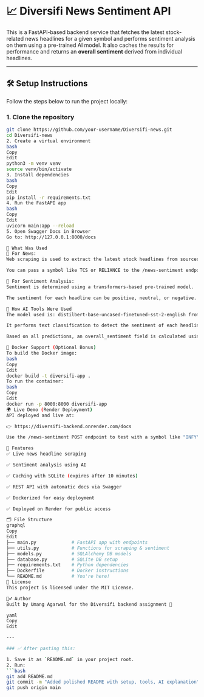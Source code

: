 # 📈 Diversifi News Sentiment API

This is a FastAPI-based backend service that fetches the latest stock-related news headlines for a given symbol and performs sentiment analysis on them using a pre-trained AI model. It also caches the results for performance and returns an **overall sentiment** derived from individual headlines.

---

## 🛠 Setup Instructions

Follow the steps below to run the project locally:

### 1. Clone the repository
```bash
git clone https://github.com/your-username/Diversifi-news.git
cd Diversifi-news
2. Create a virtual environment
bash
Copy
Edit
python3 -m venv venv
source venv/bin/activate
3. Install dependencies
bash
Copy
Edit
pip install -r requirements.txt
4. Run the FastAPI app
bash
Copy
Edit
uvicorn main:app --reload
5. Open Swagger Docs in Browser
Go to: http://127.0.0.1:8000/docs

📡 What Was Used
🔎 For News:
Web scraping is used to extract the latest stock headlines from sources like Google News or Yahoo Finance.

You can pass a symbol like TCS or RELIANCE to the /news-sentiment endpoint and receive the latest headlines.

💬 For Sentiment Analysis:
Sentiment is determined using a transformers-based pre-trained model.

The sentiment for each headline can be positive, neutral, or negative.

🤖 How AI Tools Were Used
The model used is: distilbert-base-uncased-finetuned-sst-2-english from Hugging Face Transformers

It performs text classification to detect the sentiment of each headline.

Based on all predictions, an overall_sentiment field is calculated using a majority vote among individual sentiments.

🐳 Docker Support (Optional Bonus)
To build the Docker image:
bash
Copy
Edit
docker build -t diversifi-app .
To run the container:
bash
Copy
Edit
docker run -p 8000:8000 diversifi-app
🌍 Live Demo (Render Deployment)
API deployed and live at:

👉 https://diversifi-backend.onrender.com/docs

Use the /news-sentiment POST endpoint to test with a symbol like "INFY" or "TCS".

🧠 Features
✅ Live news headline scraping

✅ Sentiment analysis using AI

✅ Caching with SQLite (expires after 10 minutes)

✅ REST API with automatic docs via Swagger

✅ Dockerized for easy deployment

✅ Deployed on Render for public access

🗂 File Structure
graphql
Copy
Edit
├── main.py             # FastAPI app with endpoints
├── utils.py            # Functions for scraping & sentiment
├── models.py           # SQLAlchemy DB models
├── database.py         # SQLite DB setup
├── requirements.txt    # Python dependencies
├── Dockerfile          # Docker instructions
└── README.md           # You're here!
📜 License
This project is licensed under the MIT License.

🙋‍♂️ Author
Built by Umang Agarwal for the Diversifi backend assignment 🚀

yaml
Copy
Edit

---

### ✅ After pasting this:

1. Save it as `README.md` in your project root.
2. Run:
```bash
git add README.md
git commit -m "Added polished README with setup, tools, AI explanation"
git push origin main
